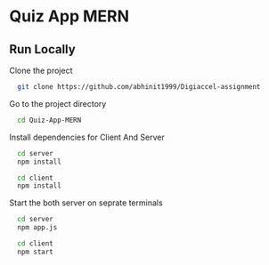 
# Quiz App MERN




## Run Locally

Clone the project

```bash
  git clone https://github.com/abhinit1999/Digiaccel-assignment
```

Go to the project directory

```bash
  cd Quiz-App-MERN
```

Install dependencies for Client And Server

```bash
  cd server
  npm install

  cd client
  npm install
```

Start the both server on seprate terminals

```bash
  cd server
  npm app.js
```

```bash
  cd client
  npm start
```

  

  


  
